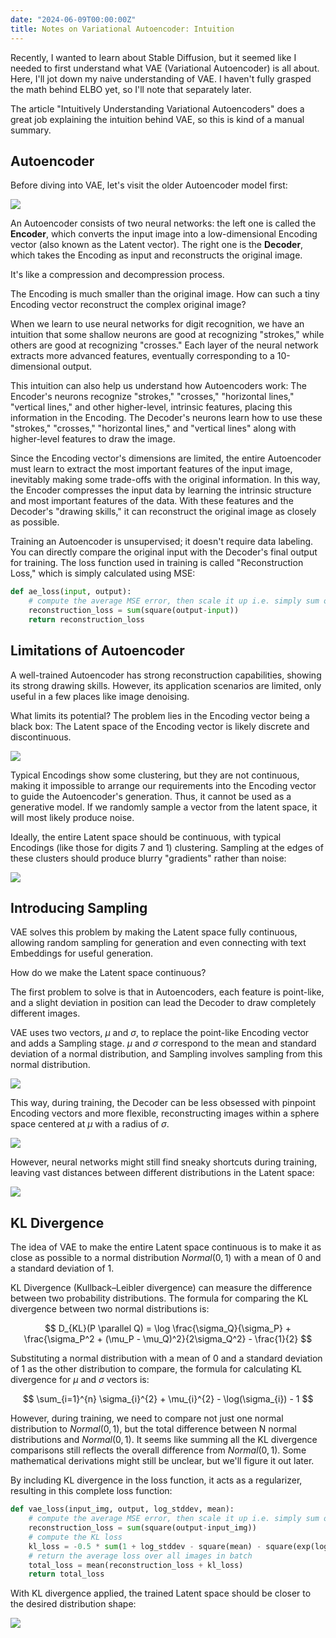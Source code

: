 ```yaml
---
date: "2024-06-09T00:00:00Z"
title: Notes on Variational Autoencoder: Intuition
---
```


Recently, I wanted to learn about Stable Diffusion, but it seemed like I needed to first understand what VAE (Variational Autoencoder) is all about. Here, I'll jot down my naive understanding of VAE. I haven't fully grasped the math behind ELBO yet, so I'll note that separately later.

The article "Intuitively Understanding Variational Autoencoders" does a great job explaining the intuition behind VAE, so this is kind of a manual summary.

## Autoencoder

Before diving into VAE, let's visit the older Autoencoder model first:

![](/images/2024-06-09-autoencoder.png)

An Autoencoder consists of two neural networks: the left one is called the **Encoder**, which converts the input image into a low-dimensional Encoding vector (also known as the Latent vector). The right one is the **Decoder**, which takes the Encoding as input and reconstructs the original image.

It's like a compression and decompression process.

The Encoding is much smaller than the original image. How can such a tiny Encoding vector reconstruct the complex original image?

When we learn to use neural networks for digit recognition, we have an intuition that some shallow neurons are good at recognizing "strokes," while others are good at recognizing "crosses." Each layer of the neural network extracts more advanced features, eventually corresponding to a 10-dimensional output.

This intuition can also help us understand how Autoencoders work: The Encoder's neurons recognize "strokes," "crosses," "horizontal lines," "vertical lines," and other higher-level, intrinsic features, placing this information in the Encoding. The Decoder's neurons learn how to use these "strokes," "crosses," "horizontal lines," and "vertical lines" along with higher-level features to draw the image.

Since the Encoding vector's dimensions are limited, the entire Autoencoder must learn to extract the most important features of the input image, inevitably making some trade-offs with the original information. In this way, the Encoder compresses the input data by learning the intrinsic structure and most important features of the data. With these features and the Decoder's "drawing skills," it can reconstruct the original image as closely as possible.

Training an Autoencoder is unsupervised; it doesn't require data labeling. You can directly compare the original input with the Decoder's final output for training. The loss function used in training is called "Reconstruction Loss," which is simply calculated using MSE:

```python
def ae_loss(input, output):
	# compute the average MSE error, then scale it up i.e. simply sum on all axes
	reconstruction_loss = sum(square(output-input))
	return reconstruction_loss
```

## Limitations of Autoencoder

A well-trained Autoencoder has strong reconstruction capabilities, showing its strong drawing skills. However, its application scenarios are limited, only useful in a few places like image denoising.

What limits its potential? The problem lies in the Encoding vector being a black box: The Latent space of the Encoding vector is likely discrete and discontinuous.

![](/images/2024-06-06-autoencoder-latent.png)

Typical Encodings show some clustering, but they are not continuous, making it impossible to arrange our requirements into the Encoding vector to guide the Autoencoder's generation. Thus, it cannot be used as a generative model. If we randomly sample a vector from the latent space, it will most likely produce noise.

Ideally, the entire Latent space should be continuous, with typical Encodings (like those for digits 7 and 1) clustering. Sampling at the edges of these clusters should produce blurry "gradients" rather than noise:

![](/images/2024-06-09-autoencoder-gen.png)

## Introducing Sampling

VAE solves this problem by making the Latent space fully continuous, allowing random sampling for generation and even connecting with text Embeddings for useful generation.

How do we make the Latent space continuous?

The first problem to solve is that in Autoencoders, each feature is point-like, and a slight deviation in position can lead the Decoder to draw completely different images.

VAE uses two vectors, $\mu$ and $\sigma$, to replace the point-like Encoding vector and adds a Sampling stage. $\mu$ and $\sigma$ correspond to the mean and standard deviation of a normal distribution, and Sampling involves sampling from this normal distribution.

![](/images/2024-06-09-vae-sampling.png)

This way, during training, the Decoder can be less obsessed with pinpoint Encoding vectors and more flexible, reconstructing images within a sphere space centered at $\mu$ with a radius of $\sigma$.

![](/images/2024-06-09-vae-norma.png)

However, neural networks might still find sneaky shortcuts during training, leaving vast distances between different distributions in the Latent space:

![](/images/2024-06-09-vae-bad-distribution.png)

## KL Divergence

The idea of VAE to make the entire Latent space continuous is to make it as close as possible to a normal distribution $Normal(0, 1)$ with a mean of 0 and a standard deviation of 1.

KL Divergence (Kullback–Leibler divergence) can measure the difference between two probability distributions. The formula for comparing the KL divergence between two normal distributions is:

$$
D_{KL}(P \parallel Q) = \log \frac{\sigma_Q}{\sigma_P} + \frac{\sigma_P^2 + (\mu_P - \mu_Q)^2}{2\sigma_Q^2} - \frac{1}{2}
$$

Substituting a normal distribution with a mean of 0 and a standard deviation of 1 as the other distribution to compare, the formula for calculating KL divergence for $\mu$ and $\sigma$ vectors is:

$$
\sum_{i=1}^{n} \sigma_{i}^{2} + \mu_{i}^{2} - \log(\sigma_{i}) - 1
$$

However, during training, we need to compare not just one normal distribution to $Normal(0, 1)$, but the total difference between N normal distributions and $Normal(0,1)$. It seems like summing all the KL divergence comparisons still reflects the overall difference from $Normal(0, 1)$. Some mathematical derivations might still be unclear, but we'll figure it out later.

By including KL divergence in the loss function, it acts as a regularizer, resulting in this complete loss function:

```python
def vae_loss(input_img, output, log_stddev, mean):
	# compute the average MSE error, then scale it up i.e. simply sum on all axes
	reconstruction_loss = sum(square(output-input_img))
	# compute the KL loss
	kl_loss = -0.5 * sum(1 + log_stddev - square(mean) - square(exp(log_stddev)), axis=-1)
	# return the average loss over all images in batch
	total_loss = mean(reconstruction_loss + kl_loss)
	return total_loss
```

With KL divergence applied, the trained Latent space should be closer to the desired distribution shape:

![](/images/2024-06-09-vae-expected.png)
